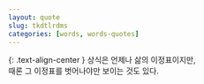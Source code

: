 ```yaml
---
layout: quote
slug: tkdtlrdms
categories: [words, words-quotes]
---
```


{: .text-align-center }
상식은 언제나 삶의 이정표이지만, <br> 때론 그 이정표를 벗어나야만 보이는 것도 있다.

